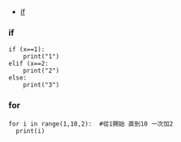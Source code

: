 - [if](if)

### if
```
if (x==1):
    print("1")
elif (x==2:
    print("2")
else:
    print("3")
```

### for
```
for i in range(1,10,2):  #從1開始 直到10 一次加2
  print(i)
```
